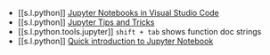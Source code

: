 

-  [[s.l.python]] [Jupyter Notebooks in Visual Studio Code][1]
  -  [[s.l.python]] [Jupyter Tips and Tricks][2]
- [[s.l.python.tools.jupyter]] `shift + tab` shows function doc strings
-  [[s.l.python]] [Quick introduction to Jupyter Notebook][3]


[1]: https://youtu.be/FSdIoJdSnig
[2]: https://youtu.be/2eCHD6f_phE
[3]: https://youtu.be/jZ952vChhuI
